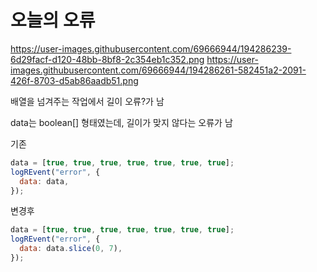# 오늘의 오류

https://user-images.githubusercontent.com/69666944/194286239-6d29facf-d120-48bb-8bf8-2c354eb1c352.png
https://user-images.githubusercontent.com/69666944/194286261-582451a2-2091-426f-8703-d5ab86aadb51.png

배열을 넘겨주는 작업에서 길이 오류?가 남

data는 boolean[] 형태였는데, 길이가 맞지 않다는 오류가 남

기존

```javascript
data = [true, true, true, true, true, true, true];
logREvent("error", {
  data: data,
});
```

변경후

```javascript
data = [true, true, true, true, true, true, true];
logREvent("error", {
  data: data.slice(0, 7),
});
```
